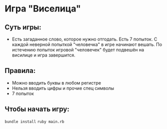 # Игра "Виселица"

## Суть игры:
* Есть загаданное слово, которое нужно отгодать. Есть 7 попыток. С каждой неверной попыткой "человечка" в игре начинают вешать. По истечению попыток игровой "человечек" будет подвешён на висилице и игра завершится.

## Правила:
* Можно вводить буквы в любом регистре
* Нельзя вводить цифры и прочие спец символы
* 7 попыток 

## Чтобы начать игру:
`bundle install`
`ruby main.rb`
